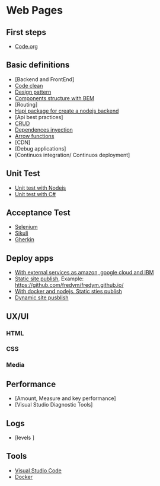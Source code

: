 # Web Pages

## First steps
* [Code.org](https://studio.code.org/s/minecraft/stage/1/puzzle/1)

## Basic definitions
* [Backend and FrontEnd]
* [Code clean]()
* [Design pattern]()
* [Components structure with BEM](ttps://en.bem.info/)
* [Routing]
* [Hapi package for create a nodejs backend](https://hapijs.com/api)
* [Api best practices]
* [CRUD](https://es.wikipedia.org/wiki/CRUD)
* [Dependences inyection](https://elabismodenull.wordpress.com/2017/04/16/4-formas-de-manejar-dependencias-en-nodejs/)
* [Arrow functions](https://developer.mozilla.org/en/docs/Web/JavaScript/Reference/Functions/Arrow_functions)
* [CDN]
* [Debug applications]
* [Continuos integration/ Continuos deployment]


## Unit Test
* [Unit test with Nodejs](https://www.npmjs.com/package/mocha-cucumber)
* [Unit test with C#](https://www.nuget.org/packages/NUnit/)

## Acceptance Test
* [Selenium](http://www.seleniumhq.org/)
* [Sikuli](http://www.sikuli.org/)
* [Gherkin](https://github.com/cucumber/cucumber/wiki/Gherkin)


## Deploy apps
* [With external services as amazon, google cloud and IBM](https://serverless.com/)
* [Static site publish](https://pages.github.com/), Example: https://github.com/fredym/fredym.github.io/
* [With docker and nodejs. Static sties publish](https://zeit.co/now)
* [Dynamic site pusblish](https://www.heroku.com)

## UX/UI

### HTML

### CSS

### Media

## Performance
* [Amount, Measure and key performance]
* [Visual Studio Diagnostic Tools]

## Logs
* [levels ]

## Tools

* [Visual Studio Code]()
* [Docker]()

